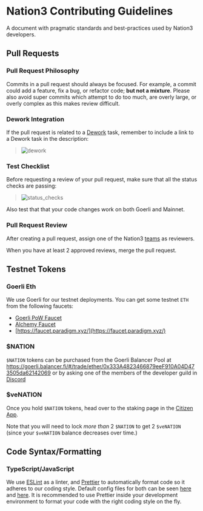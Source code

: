 # Nation3 Contributing Guidelines

A document with pragmatic standards and best-practices used by Nation3 developers.

## Pull Requests

### Pull Request Philosophy

Commits in a pull request should always be focused. For example, a commit could add a feature, fix a bug, or refactor code; **but not a mixture**. Please also avoid super commits which attempt to do too much, are overly large, or overly complex as this makes review difficult.

### Dework Integration

If the pull request is related to a [Dework](https://app.dework.xyz/nation3) task, remember to include a link to a Dework task in the description:

> ![dework](https://user-images.githubusercontent.com/95955389/188814985-4208bc7a-a8aa-4f61-a31e-2c6cb7c3249f.png)

### Test Checklist

Before requesting a review of your pull request, make sure that all the status checks are passing:

> ![status_checks](https://user-images.githubusercontent.com/95955389/188814554-191fe7c0-d99a-4b9c-b30b-9e6a5b04b5af.png)

Also test that that your code changes work on both Goerli and Mainnet.

### Pull Request Review

After creating a pull request, assign one of the Nation3 [teams](https://github.com/orgs/nation3/teams) as reviewers.

When you have at least 2 approved reviews, merge the pull request.

## Testnet Tokens

### Goerli Eth

We use Goerli for our testnet deployments. You can get some testnet `ETH` from the following faucets:

- [Goerli PoW Faucet](https://goerli-faucet.pk910.de/)
- [Alchemy Faucet](https://goerlifaucet.com/)
- [https://faucet.paradigm.xyz/](https://faucet.paradigm.xyz/)

### $NATION

`$NATION` tokens can be purchased from the Goerli Balancer Pool at https://goerli.balancer.fi/#/trade/ether/0x333A4823466879eeF910A04D473505da62142069 or by asking one of the members of the developer guild in [Discord](https://discord.gg/nation3)

### $veNATION

Once you hold `$NATION` tokens, head over to the staking page in the [Citizen App](https://app.nation3.org/lock).

Note that you will need to lock _more than_ 2 `$NATION` to get 2 `$veNATION` (since your `$veNATION` balance decreases over time.)

## Code Syntax/Formatting

### TypeScript/JavaScript

We use [ESLint](https://eslint.org) as a linter, and [Prettier](https://prettier.io) to automatically format code so it adheres to our coding style.
Default config files for both can be seen [here](https://github.com/nation3/app/blob/main/ui/.eslintrc) and [here](https://github.com/nation3/app/blob/main/ui/.prettierrc.json). It is recommended to use Prettier inside your development environment to format your code with the right coding style on the fly.
